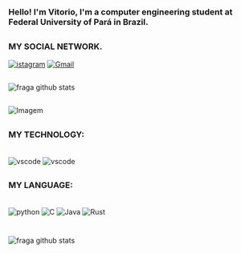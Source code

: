 
### Hello! I'm Vitorio, I'm a computer engineering student at Federal University of Pará in Brazil.
##
### MY SOCIAL NETWORK.

[![istagram](https://img.shields.io/badge/Instagram-E4405F?style=for-the-badge&logo=instagram&logoColor=white)](https://www.instagram.com/vitorio.amc/)
[	![Gmail](https://img.shields.io/badge/Gmail-D14836?style=for-the-badge&logo=gmail&logoColor=white)](vitoriobr9@gmail.com)

##

![fraga github stats](https://github-readme-stats.vercel.app/api?username=Vitoriodev&theme=dracula)


##
<p align="left">
  <img align="center" src="https://38.media.tumblr.com/a401eaca1220428dc37379cbd7312e16/tumblr_nv44lndz1l1u6xnmoo1_1280.gif" alt="Imagem">
</p>

##

### MY TECHNOLOGY:

<div style="display: inline_block"><br/>
    <img align="center" alt="vscode" src=https://img.shields.io/badge/Visual_Studio_Code-0078D4?style=for-the-badge&logo=visual%20studio%20code&logoColor=white />
    <img align="center" alt="vscode" src=https://img.shields.io/badge/IntelliJ_IDEA-000000.svg?style=for-the-badge&logo=intellij-idea&logoColor=white />

<div>

##
### MY LANGUAGE:

<div style="display: inline_block"><br/>
    <img align="center" alt="python" src=https://img.shields.io/badge/Python-14354C?style=for-the-badge&logo=python&logoColor=white />
    <img align="center" alt="C" src=https://img.shields.io/badge/C-00599C?style=for-the-badge&logo=c&logoColor=white />
    <img align="center" alt="Java" src=https://img.shields.io/badge/Java-ED8B00?style=for-the-badge&logo=openjdk&logoColor=white />
    <img align="center" alt="Rust" src=https://img.shields.io/badge/Rust-000000?style=for-the-badge&logo=rust&logoColor=white />


<div>

#

![fraga github stats](https://github-readme-stats.vercel.app/api/top-langs/?username=Vitoriodev&theme=dracula)
